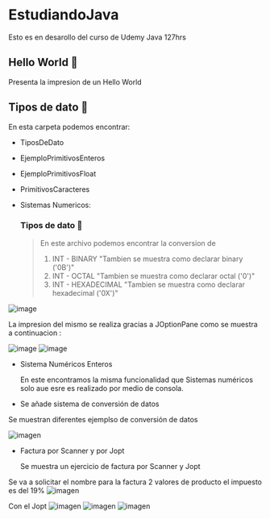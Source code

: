 # EstudiandoJava

Esto es en desarollo del curso de Udemy Java 127hrs

## Hello World 📂
Presenta la impresion de un Hello World

## Tipos de dato 📂


En esta carpeta podemos encontrar:
- TiposDeDato
- EjemploPrimitivosEnteros
-  EjemploPrimitivosFloat
-   PrimitivosCaracteres
- Sistemas Numericos:

  ### Tipos de dato 📑

  >
  >En este archivo podemos encontrar la conversion de
  >1. INT - BINARY  "Tambien se muestra como declarar binary  ('0B')"  
  >2. INT - OCTAL  "Tambien se muestra como declarar octal  ('0')"
  >3. INT - HEXADECIMAL "Tambien se muestra como declarar hexadecimal  ('0X')"
     
 ![image](https://github.com/SantiagoBaquero/EstudiandoJava/assets/102531445/63837d08-59b7-43ac-9f44-ff59dc211512)


La impresion del mismo se realiza gracias a JOptionPane como se muestra a continuacion :


![image](https://github.com/SantiagoBaquero/EstudiandoJava/assets/102531445/b34eae53-d2fa-47e7-8a93-0e146db347bf)     ![image](https://github.com/SantiagoBaquero/EstudiandoJava/assets/102531445/74701a39-5f3d-4ab4-9dfe-2459e039817a)


- Sistema Numéricos Enteros


  En este encontramos la misma funcionalidad que Sistemas numéricos solo aue esre es realizado por medio de consola.

- Se añade sistema de conversión de datos

Se muestran diferentes ejemplso de conversión de datos 


![imagen](https://github.com/SantiagoBaquero/EstudiandoJava/assets/102531445/c73abbe3-aa5d-497d-8347-d29b1a11db03)


- Factura por Scanner y por Jopt

  Se muestra un ejercicio de factura por Scanner y Jopt

Se va a solicitar el nombre para la factura
2 valores de producto el impuesto es del 19%
  ![imagen](https://github.com/SantiagoBaquero/EstudiandoJava/assets/102531445/d07d7351-7b2d-47f9-91b9-c56f657885f9)


Con el Jopt
  ![imagen](https://github.com/SantiagoBaquero/EstudiandoJava/assets/102531445/1177d82a-e90f-4a60-87d3-6b9c49173036)
  ![imagen](https://github.com/SantiagoBaquero/EstudiandoJava/assets/102531445/015d1006-bb28-4d44-9908-e37108fe12cf)
  ![imagen](https://github.com/SantiagoBaquero/EstudiandoJava/assets/102531445/3d16113d-9ee2-4155-acb3-14a66062dffc)





